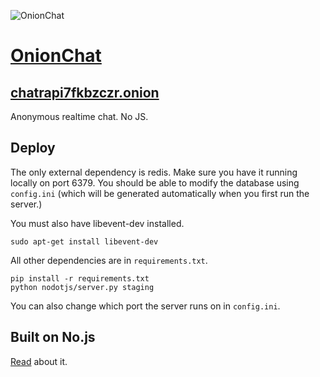 ![OnionChat](http://i.imgur.com/lQpoAzL.png)

# [OnionChat](https://chatrapi7fkbzczr.onion)
## [chatrapi7fkbzczr.onion](https://chatrapi7fkbzczr.onion)
Anonymous realtime chat. No JS.

## Deploy

The only external dependency is redis.  Make sure you have it running locally
on port 6379.  You should be able to modify the database using `config.ini`
(which will be generated automatically when you first run the server.)

You must also have libevent-dev installed.

    sudo apt-get install libevent-dev

All other dependencies are in `requirements.txt`.

    pip install -r requirements.txt
    python nodotjs/server.py staging

You can also change which port the server runs on in `config.ini`.

## Built on No.js

[Read](http://blog.accursedware.com/html-only-live-chat:-No.JS/) about it.

